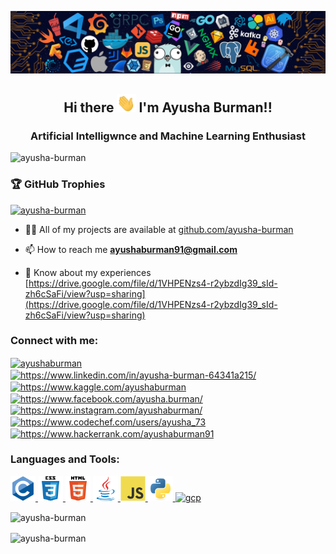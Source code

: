 ![Header](https://github.com/Ayusha-Burman/Ayusha-Burman/blob/main/header_.png)
<h2  align="center">Hi there <img src="https://github.com/Ayusha-Burman/Ayusha-Burman/blob/main/Hi.gif" width="30"> I'm Ayusha Burman!!</h2>
<h3 align="center">Artificial Intelligwnce and Machine Learning Enthusiast</h3>


<p align="left"> <img src="https://komarev.com/ghpvc/?username=ayusha-burman&label=Profile%20views&color=0e75b6&style=flat" alt="ayusha-burman" /> </p>
<h3>🏆 GitHub Trophies</h3>
<p align="left"> <a href="https://github.com/ryo-ma/github-profile-trophy"><img src="https://github-profile-trophy.vercel.app/?username=ayusha-burman&theme=juicyfresh" alt="ayusha-burman" /></a> </p>

- 👨‍💻 All of my projects are available at [github.com/ayusha-burman](github.com/ayusha-burman)

- 📫 How to reach me **ayushaburman91@gmail.com**

- 📄 Know about my experiences [https://drive.google.com/file/d/1VHPENzs4-r2ybzdIg39_sId-zh6cSaFi/view?usp=sharing](https://drive.google.com/file/d/1VHPENzs4-r2ybzdIg39_sId-zh6cSaFi/view?usp=sharing)

<h3 align="left">Connect with me:</h3>
<p align="left">
<a href="https://twitter.com/ayushaburman" target="blank"><img align="center" src="https://raw.githubusercontent.com/rahuldkjain/github-profile-readme-generator/master/src/images/icons/Social/twitter.svg" alt="ayushaburman" height="30" width="40" /></a>
<a href="https://linkedin.com/in/https://www.linkedin.com/in/ayusha-burman-64341a215/" target="blank"><img align="center" src="https://raw.githubusercontent.com/rahuldkjain/github-profile-readme-generator/master/src/images/icons/Social/linked-in-alt.svg" alt="https://www.linkedin.com/in/ayusha-burman-64341a215/" height="30" width="40" /></a>
<a href="https://kaggle.com/https://www.kaggle.com/ayushaburman" target="blank"><img align="center" src="https://raw.githubusercontent.com/rahuldkjain/github-profile-readme-generator/master/src/images/icons/Social/kaggle.svg" alt="https://www.kaggle.com/ayushaburman" height="30" width="40" /></a>
<a href="https://fb.com/https://www.facebook.com/ayusha.burman/" target="blank"><img align="center" src="https://raw.githubusercontent.com/rahuldkjain/github-profile-readme-generator/master/src/images/icons/Social/facebook.svg" alt="https://www.facebook.com/ayusha.burman/" height="30" width="40" /></a>
<a href="https://instagram.com/https://www.instagram.com/ayushaburman/" target="blank"><img align="center" src="https://raw.githubusercontent.com/rahuldkjain/github-profile-readme-generator/master/src/images/icons/Social/instagram.svg" alt="https://www.instagram.com/ayushaburman/" height="30" width="40" /></a>
<a href="https://www.codechef.com/users/https://www.codechef.com/users/ayusha_73" target="blank"><img align="center" src="https://cdn.jsdelivr.net/npm/simple-icons@3.1.0/icons/codechef.svg" alt="https://www.codechef.com/users/ayusha_73" height="30" width="40" /></a>
<a href="https://www.hackerrank.com/https://www.hackerrank.com/ayushaburman91" target="blank"><img align="center" src="https://raw.githubusercontent.com/rahuldkjain/github-profile-readme-generator/master/src/images/icons/Social/hackerrank.svg" alt="https://www.hackerrank.com/ayushaburman91" height="30" width="40" /></a>
</p>

<h3 align="left">Languages and Tools:</h3>
<p align="left"> <a href="https://www.cprogramming.com/" target="_blank" rel="noreferrer"> <img src="https://raw.githubusercontent.com/devicons/devicon/master/icons/c/c-original.svg" alt="c" width="40" height="40"/> </a> <a href="https://www.w3schools.com/css/" target="_blank" rel="noreferrer"> <img src="https://raw.githubusercontent.com/devicons/devicon/master/icons/css3/css3-original-wordmark.svg" alt="css3" width="40" height="40"/> </a> <a href="https://www.w3.org/html/" target="_blank" rel="noreferrer"> <img src="https://raw.githubusercontent.com/devicons/devicon/master/icons/html5/html5-original-wordmark.svg" alt="html5" width="40" height="40"/> </a> <a href="https://www.java.com" target="_blank" rel="noreferrer"> <img src="https://raw.githubusercontent.com/devicons/devicon/master/icons/java/java-original.svg" alt="java" width="40" height="40"/> </a> <a href="https://developer.mozilla.org/en-US/docs/Web/JavaScript" target="_blank" rel="noreferrer"> <img src="https://raw.githubusercontent.com/devicons/devicon/master/icons/javascript/javascript-original.svg" alt="javascript" width="40" height="40"/> </a> <a href="https://www.python.org" target="_blank" rel="noreferrer"> <img src="https://raw.githubusercontent.com/devicons/devicon/master/icons/python/python-original.svg" alt="python" width="40" height="40"/> </a> <a href="https://cloud.google.com" target="_blank" rel="noreferrer"> <img src="https://www.vectorlogo.zone/logos/google_cloud/google_cloud-icon.svg" alt="gcp" width="40" height="40"/> </a> </p>

<p><img align="center" src="https://github-readme-stats.vercel.app/api/top-langs?username=ayusha-burman&langs_count=8&count_private=true&show_icons=true&locale=en&layout=compact" alt="ayusha-burman" /></p>


<p><img align="center" src="https://github-readme-streak-stats.herokuapp.com/?user=ayusha-burman&" alt="ayusha-burman" /></p>
